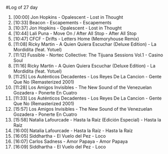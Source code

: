 #Log of 27 day

1. [00:00] Jon Hopkins - Opalescent - Lost in Thought
1. [10:33] Beacon - Escapements - Escapements
1. [10:37] Jon Hopkins - Opalescent - Lost in Thought
1. [10:44] Lali Puna - Move On / After All Stop - After All Stop
1. [10:47] CFCF - Drifts - Letters Home (Memoryhouse Remix)
1. [11:08] Ricky Martin - A Quien Quiera Escuchar (Deluxe Edition) - La Mordidita (feat. Yotuel)
1. [11:12] Fussible - Nortec Collective: The Tijuana Sessions Vol.1 - Casino Soul
1. [11:16] Ricky Martin - A Quien Quiera Escuchar (Deluxe Edition) - La Mordidita (feat. Yotuel)
1. [11:25] Los Auténticos Decadentes - Los Reyes De La Cancion - Gente Que No (Remasterized 2001)
1. [11:28] Los Amigos Invisibles - The New Sound of the Venezuelan Gozadera - Ponerte En Cuatro
1. [11:33] Los Auténticos Decadentes - Los Reyes De La Cancion - Gente Que No (Remasterized 2001)
1. [15:57] Los Amigos Invisibles - The New Sound of the Venezuelan Gozadera - Ponerte En Cuatro
1. [15:58] Natalia Lafourcade - Hasta la Raíz (Edición Especial) - Hasta la Raíz
1. [16:00] Natalia Lafourcade - Hasta la Raíz - Hasta la Raíz
1. [16:05] Siddhartha - El Vuelo del Pez - Loco
1. [16:07] Carlos Sadness - Amor Papaya - Amor Papaya
1. [16:09] Siddhartha - El Vuelo del Pez - Loco
